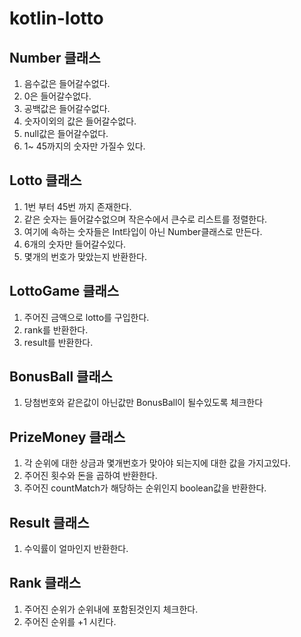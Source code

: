 # kotlin-lotto

## Number 클래스
1. 음수값은 들어갈수없다.
2. 0은 들어갈수없다.
3. 공백값은 들어갈수없다.
4. 숫자이외의 값은 들어갈수없다.
5. null값은 들어갈수없다.
6. 1~ 45까지의 숫자만 가질수 있다.

## Lotto 클래스
1. 1번 부터 45번 까지 존재한다.
2. 같은 숫자는 들어갈수없으며 작은수에서 큰수로 리스트를 정렬한다.
3. 여기에 속하는 숫자들은 Int타입이 아닌 Number클래스로 만든다.
4. 6개의 숫자만 들어갈수있다.
5. 몇개의 번호가 맞았는지 반환한다.

## LottoGame 클래스
1. 주어진 금액으로 lotto를 구입한다.
2. rank를 반환한다.
3. result를 반환한다.

## BonusBall 클래스
1. 당첨번호와 같은값이 아닌값만 BonusBall이 될수있도록 체크한다

## PrizeMoney 클래스
1. 각 순위에 대한 상금과 몇개번호가 맞아야 되는지에 대한 값을 가지고있다.
2. 주어진 횟수와 돈을 곱하여 반환한다.
3. 주어진 countMatch가 해당하는 순위인지 boolean값을 반환한다.

## Result 클래스
1. 수익률이 얼마인지 반환한다.

## Rank 클래스
1. 주어진 순위가 순위내에 포함된것인지 체크한다.
2. 주어진 순위를 +1 시킨다.
